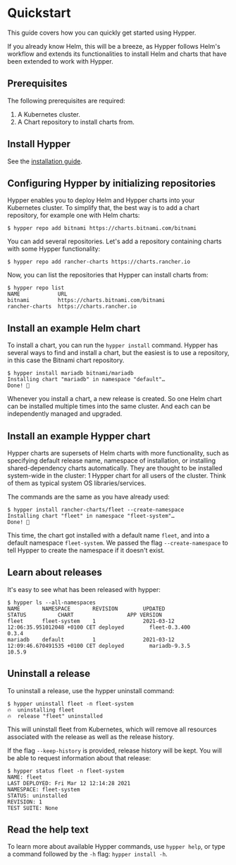 # Quickstart

This guide covers how you can quickly get started using Hypper.

If you already know Helm, this will be a breeze, as Hypper follows Helm's workflow
and extends its functionalities to install Helm and charts that have been extended
to work with Hypper.

## Prerequisites

The following prerequisites are required:

1. A Kubernetes cluster.
1. A Chart repository to install charts from.

## Install Hypper

See the [installation guide](./installing.md).

## Configuring Hypper by initializing repositories

Hypper enables you to deploy Helm and Hypper charts into your Kubernetes
cluster. To simplify that, the best way is to add a chart repository, for
example one with Helm charts:

```terminal
$ hypper repo add bitnami https://charts.bitnami.com/bitnami
```

You can add several repositories. Let's add a repository containing charts
with some Hypper functionality:

```terminal
$ hypper repo add rancher-charts https://charts.rancher.io
```

Now, you can list the repositories that Hypper can install charts from:

```terminal
$ hypper repo list
NAME            URL
bitnami         https://charts.bitnami.com/bitnami
rancher-charts  https://charts.rancher.io
```

## Install an example Helm chart

To install a chart, you can run the `hypper install` command. Hypper has several
ways to find and install a chart, but the easiest is to use a repository, in
this case the Bitnami chart repository.

```terminal
$ hypper install mariadb bitnami/mariadb
Installing chart "mariadb" in namespace "default"…
Done! 👏
```

Whenever you install a chart, a new release is created. So one Helm chart can be
installed multiple times into the same cluster. And each can be independently
managed and upgraded.

## Install an example Hypper chart

Hypper charts are supersets of Helm charts with more functionality, such as
specifying default release name, namespace of installation, or installing
shared-dependency charts automatically.
They are thought to be installed system-wide in the cluster: 1 Hypper chart for
all users of the cluster. Think of them as typical system OS libraries/services.

The commands are the same as you have already used:

```terminal
$ hypper install rancher-charts/fleet --create-namespace
Installing chart "fleet" in namespace "fleet-system"…
Done! 👏
```

This time, the chart got installed with a default name `fleet`, and into a
default namespace  `fleet-system`. We passed the flag `--create-namespace` to
tell Hypper to create the namespace if it doesn't exist.

## Learn about releases

It's easy to see what has been released with hypper:

```terminal
$ hypper ls --all-namespaces
NAME       NAMESPACE       REVISION        UPDATED                                 STATUS          CHART                 APP VERSION
fleet      fleet-system    1               2021-03-12 12:06:35.951012048 +0100 CET deployed        fleet-0.3.400         0.3.4
mariadb    default         1               2021-03-12 12:09:46.670491535 +0100 CET deployed        mariadb-9.3.5         10.5.9
```

## Uninstall a release

To uninstall a release, use the hypper uninstall command:

```terminal
$ hypper uninstall fleet -n fleet-system
🔥  uninstalling fleet
🔥  release "fleet" uninstalled
```

This will uninstall fleet from Kubernetes, which will remove all resources
associated with the release as well as the release history.

If the flag `--keep-history` is provided, release history will be kept. You will
be able to request information about that release:

```terminal
$ hypper status fleet -n fleet-system
NAME: fleet
LAST DEPLOYED: Fri Mar 12 12:14:28 2021
NAMESPACE: fleet-system
STATUS: uninstalled
REVISION: 1
TEST SUITE: None
```

## Read the help text

To learn more about available Hypper commands, use `hypper help`, or type a
command followed by the `-h` flag: `hypper install -h`.
